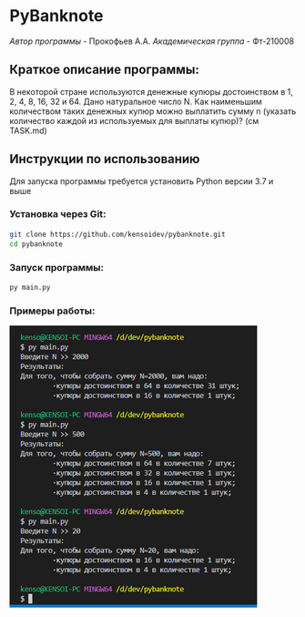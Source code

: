 # PyBanknote
*Автор программы* - Прокофьев А.А. 
*Академическая группа* - Фт-210008

## Краткое описание программы:
В некоторой стране используются денежные купюры достоинством в 1, 2, 4, 8, 16, 32 и 64. Дано натуральное число N. Как наименьшим количеством таких денежных купюр можно выплатить сумму n (указать количество каждой из используемых для выплаты купюр)? (см TASK.md)

## Инструкции по использованию
Для запуска программы требуется установить Python версии 3.7 и выше  

### Установка через Git:
```bash
git clone https://github.com/kensoidev/pybanknote.git
cd pybanknote
```

### Запуск программы:
```bash
py main.py
```

### Примеры работы:
![Тестирование](./tests.png)
